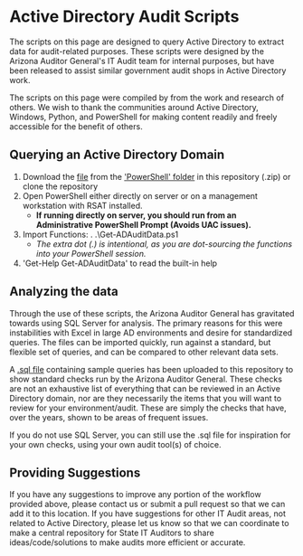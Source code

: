 # Active Directory Audit Scripts

The scripts on this page are designed to query Active Directory to extract data for audit-related purposes. These scripts were designed by the Arizona Auditor General's IT Audit team for internal purposes, but have been released to assist similar government audit shops in Active Directory work.

The scripts on this page were compiled by from the work and research of others. We wish to thank the communities around Active Directory, Windows, Python, and PowerShell for making content readily and freely accessible for the benefit of others.

## Querying an Active Directory Domain

1. Download the [file](https://github.com/azauditor/ADAudit/raw/master/PowerShell/Get-ADAuditData.ps1) from the ['PowerShell' folder](https://github.com/azauditor/ADAudit/tree/master/PowerShell) in this repository (.zip) or clone the repository
1. Open PowerShell either directly on server or on a management workstation with RSAT installed.
    * **If running directly on server, you should run from an Administrative PowerShell Prompt (Avoids UAC issues).**
1. Import Functions: . .\Get-ADAuditData.ps1
    * *The extra dot (.) is intentional, as you are dot-sourcing the functions into your PowerShell session.*
1. 'Get-Help Get-ADAuditData' to read the built-in help

## Analyzing the data

Through the use of these scripts, the Arizona Auditor General has gravitated towards using SQL Server for analysis. The primary reasons for this were instabilities with Excel in large AD environments and desire for standardized queries. The files can be imported quickly, run against a standard, but flexible set of queries, and can be compared to other relevant data sets.

A [.sql file](https://github.com/azauditor/ADAudit/blob/master/SQL/SampleQueries.sql) containing sample queries has been uploaded to this repository to show standard checks run by the Arizona Auditor General. These checks are not an exhaustive list of everything that can be reviewed in an Active Directory domain, nor are they necessarily the items that you will want to review for your environment/audit. These are simply the checks that have, over the years, shown to be areas of frequent issues.

If you do not use SQL Server, you can still use the .sql file for inspiration for your own checks, using your own audit tool(s) of choice.

## Providing Suggestions

If you have any suggestions to improve any portion of the workflow provided above, please contact us or submit a pull request so that we can add it to this location. If you have suggestions for other IT Audit areas, not related to Active Directory, please let us know so that we can coordinate to make a central repository for State IT Auditors to share ideas/code/solutions to make audits more efficient or accurate.
